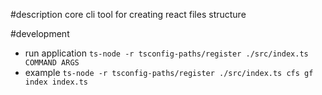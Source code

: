 #description
core cli tool for creating react files structure

#development

- run application `ts-node -r tsconfig-paths/register ./src/index.ts COMMAND ARGS`
- example `ts-node -r tsconfig-paths/register ./src/index.ts cfs gf index index.ts`
